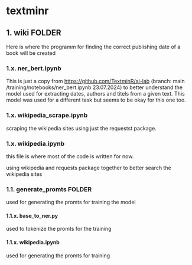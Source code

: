 # textminr

## 1. wiki FOLDER

Here is where the programm for finding the correct publishing date of a book will be created

### 1.x. ner_bert.ipynb

This is just a copy from https://github.com/TextminR/ai-lab (branch: main /training/notebooks/ner_bert.ipynb 23.07.2024) to better understand the model used for extracting dates, authors and titels from a given text. This model was used for a different task but seems to be okay for this one too.

### 1.x. wikipedia_scrape.ipynb

scraping the wikipedia sites using just the requestst package.

### 1.x. wikipedia.ipynb

this file is where most of the code is written for now.

using wikipedia and requests package together to better search the wikipedia sites

### 1.1. generate_promts FOLDER

used for generating the promts for training the model

#### 1.1.x. base_to_ner.py

used to tokenize the promts for the training

#### 1.1.x. wikipedia.ipynb

used for generating the promts for training